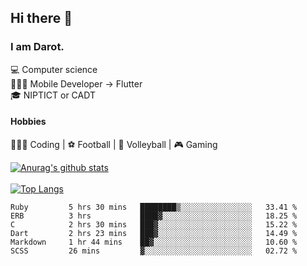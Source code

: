 ## Hi there 👋

### I am Darot.

💻 Computer science <br>
🧑🏻‍💻 Mobile Developer -> Flutter<br>
🎓 NIPTICT or CADT<br>

#### Hobbies 
🧑🏻‍💻 Coding  |  ⚽️ Football | 🏐 Volleyball | 🎮 Gaming<br>

<!-- [![Darot's GitHub stats](https://github-readme-stats.vercel.app/api?username=darot-chen)](https://github.com/darot-chen/github-readme-stats) -->
<!--
**darot-chen/darot-chen** is a ✨ _special_ ✨ repository because its `README.md` (this file) appears on your GitHub profile.

Here are some ideas to get you started:

- 🔭 I’m currently working on ...
- 🌱 I’m currently learning ...
- 👯 I’m looking to collaborate on ...
- 🤔 I’m looking for help with ...
- 💬 Ask me about ...
- 📫 How to reach me: ...
- 😄 Pronouns: ...
- ⚡ Fun fact: ...
-->

[![Anurag's github stats](https://github-readme-stats.vercel.app/api?username=darot-chen&count_private=true&theme=cobalt&show_icons=true)](https://github.com/darot-chen)
</br>
</br>
[![Top Langs](https://github-readme-stats.vercel.app/api/top-langs/?username=darot-chen&layout=compact&theme=cobalt)](https://github.com/darot-chen/)


<!--START_SECTION:waka-->

```text
Ruby         5 hrs 30 mins   ████████▒░░░░░░░░░░░░░░░░   33.41 %
ERB          3 hrs           ████▓░░░░░░░░░░░░░░░░░░░░   18.25 %
C            2 hrs 30 mins   ███▓░░░░░░░░░░░░░░░░░░░░░   15.22 %
Dart         2 hrs 23 mins   ███▓░░░░░░░░░░░░░░░░░░░░░   14.49 %
Markdown     1 hr 44 mins    ██▓░░░░░░░░░░░░░░░░░░░░░░   10.60 %
SCSS         26 mins         ▓░░░░░░░░░░░░░░░░░░░░░░░░   02.72 %
```

<!--END_SECTION:waka-->
